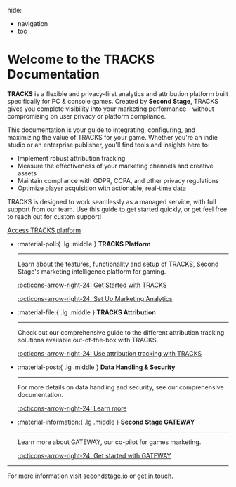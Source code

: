 hide:
  - navigation
  - toc
    
<!-- Hero Section -->

<div class="hero">
<h1>Welcome to the TRACKS Documentation</h1>

  <p><strong>TRACKS</strong> is a flexible and privacy-first analytics and attribution platform built specifically for PC & console games. Created by 
   <strong>Second Stage</strong>, TRACKS gives you complete visibility into your marketing performance - without compromising on user privacy or platform compliance.
  </p>

  <p>This documentation is your guide to integrating, configuring, and maximizing the value of TRACKS for your game. Whether you're an indie studio or an enterprise 
    publisher, you'll find tools and insights here to:
  </p>

  <ul>
    <li>Implement robust attribution tracking</li>
    <li>Measure the effectiveness of your marketing channels and creative assets</li>
    <li>Maintain compliance with GDPR, CCPA, and other privacy regulations</li>
    <li>Optimize player acquisition with actionable, real-time data</li>
  </ul>

  <p>TRACKS is designed to work seamlessly as a managed service, with full support from our team. Use this guide to get started quickly, or get feel free to reach out for custom support!
  </p>
    <a href="https://tracks.secondstage.io/" class="cta-button">Access TRACKS platform</a>
</div>

<!-- Features Grid -->

<div class="grid cards" markdown>

-   :material-poll:{ .lg .middle } __TRACKS Platform__

    ---

    Learn about the features, functionality and setup of TRACKS, Second Stage's marketing intelligence platform for gaming.

    [:octicons-arrow-right-24: Get Started with TRACKS](/tracks/overview/)
    
    [:octicons-arrow-right-24: Set Up Marketing Analytics](/tracks/marketing-analytics/)

-   :material-file:{ .lg .middle } __TRACKS Attribution__

    ---

    Check out our comprehensive guide to the different attribution tracking solutions available out-of-the-box with TRACKS.

    [:octicons-arrow-right-24: Use attribution tracking with TRACKS](/tracks/attribution-tracking/)

-   :material-post:{ .lg .middle } __Data Handling & Security__

    ---

    For more details on data handling and security, see our comprehensive documentation.

    [:octicons-arrow-right-24: Learn more](/tracks/data-security/)


-   :material-information:{ .lg .middle } __Second Stage GATEWAY__

    ---

    Learn more about GATEWAY, our co-pilot for games marketing.

    [:octicons-arrow-right-24: Get started with GATEWAY](https://secondstage.io/gateway)

</div>

---

For more information visit [secondstage.io](https://secondstage.io) or [get in touch](https://secondstage.io/contact/).
